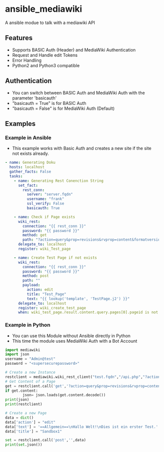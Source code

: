 # ansible_mediawiki
A ansible modue to talk with a mediawiki API
## Features
* Supports BASIC Auth (Header) and MediaWiki Authentication
* Request and Handle edit Tokens
* Error Handling
* Python2 and Python3 compatible
## Authentication
* You can switch between BASIC Auth and MediaWiki Auth with the parameter 'basicauth'
* "basicauth = True" is for BASIC Auth
* "basicauth = False" is for MediaWiki Auth (Default)
## Examples
### Example in Ansible
* This example works with Basic Auth and creates a new site if the site not exists already.
```yaml
- name: Generating Doku
  hosts: localhost
  gather_facts: False
  tasks:
    - name: Generating Rest Conenction String
      set_fact:
        rest_conn:
          server: "server.fqdn"
          username: "frank"
          ssl_verify: False
          basicauth: True

    - name: Check if Page exists
      wiki_rest:
        connection: "{{ rest_conn }}"
        password: "{{ password }}"
        method: get
        path: "?action=query&prop=revisions&rvprop=content&formatversion=2&titles=Test_Page"
      delegate_to: localhost
      register: wiki_Test_page

    - name: Create Test Page if not exists
      wiki_rest:
        connection: "{{ rest_conn }}"
        password: "{{ password }}"
        method: post
        path: ""
        payload:
          action: edit
          title: "Test_Page"
          text: "{{ lookup('template', 'TestPage.j2') }}"
      delegate_to: localhost
      register: wiki_create_test_page
      when: wiki_test_page.result.content.query.pages[0].pageid is not defined
```
### Example in Python
* You can use this Module without Ansible directly in Python
* This time the module uses MediaWiki Auth with a Bot Account
```python
import mediawiki
import json
username = "Admin@test"
password = "<supersecurepassword>"

# Create a new Instance
restclient = mediawiki.wiki_rest_client("test.fqdn","/api.php","?action=query&meta=tokens&format=json",username,password,True,True,False)
# Get Content of a Page
get = restclient.call('get','?action=query&prop=revisions&rvprop=content&formatversion=2&titles=sandbox4','')
if get.content:
        json= json.loads(get.content.decode())
print(json)
print(restclient)

# Create a new Page
data = dict()
data['action'] = "edit"
data['text'] = '==Allgemein==\nHallo Welt!\nDies ist ein erster Test.'
data['title'] = "Sandbox1"

set = restclient.call('post','',data)
print(set.json())
```
